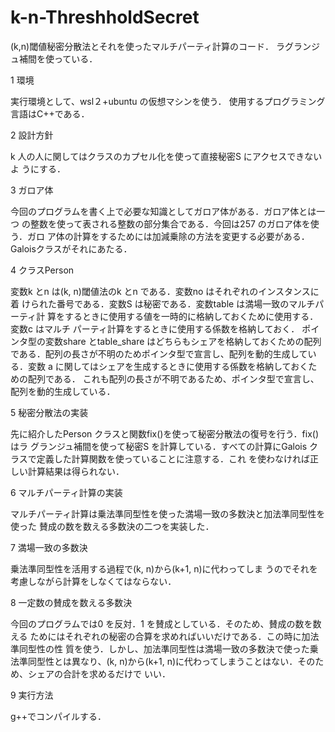# k-n-ThreshholdSecret
(k,n)閾値秘密分散法とそれを使ったマルチパーティ計算のコード．
ラグランジュ補間を使っている．



1 環境

実行環境として、wsl２+ubuntu の仮想マシンを使う．
使用するプログラミング言語はC++である．

2 設計方針

k 人の人に関してはクラスのカプセル化を使って直接秘密S にアクセスできないよ
うにする．

3 ガロア体

今回のプログラムを書く上で必要な知識としてガロア体がある．ガロア体とは一つ
の整数を使って表される整数の部分集合である．今回は257 のガロア体を使う．ガロ
ア体の計算をするためには加減乗除の方法を変更する必要がある．Galoisクラスがそれにあたる．

4 クラスPerson

変数k とn は(k, n)閾値法のk とn である．変数no はそれぞれのインスタンスに着
けられた番号である．変数S は秘密である．変数table は満場一致のマルチパーティ計
算をするときに使用する値を一時的に格納しておくために使用する．変数c はマルチ
パーティ計算をするときに使用する係数を格納しておく．
ポインタ型の変数share とtable_share はどちらもシェアを格納しておくための配列
である．配列の⾧さが不明のためポインタ型で宣言し、配列を動的生成している．変数
a に関してはシェアを生成するときに使用する係数を格納しておくための配列である．
これも配列の⾧さが不明であるため、ポインタ型で宣言し、配列を動的生成している．

5 秘密分散法の実装

先に紹介したPerson クラスと関数fix()を使って秘密分散法の復号を行う．fix()はラ
グランジュ補間を使って秘密S を計算している．すべての計算にGalois クラスで定義した計算関数を使っていることに注意する．これ
を使わなければ正しい計算結果は得られない．

6 マルチパーティ計算の実装

マルチパーティ計算は乗法準同型性を使った満場一致の多数決と加法準同型性を使った
賛成の数を数える多数決の二つを実装した．

7 満場一致の多数決

乗法準同型性を活用する過程で(k, n)から(k+1, n)に代わってしま
うのでそれを考慮しながら計算をしなくてはならない．

8 一定数の賛成を数える多数決

今回のプログラムでは0 を反対．1 を賛成としている．そのため、賛成の数を数える
ためにはそれぞれの秘密の合算を求めればいいだけである．この時に加法準同型性の性
質を使う．しかし、加法準同型性は満場一致の多数決で使った乗法準同型性とは異なり、(k,
n)から(k+1, n)に代わってしまうことはない．そのため、シェアの合計を求めるだけで
いい．

9 実行方法

g++でコンパイルする．
